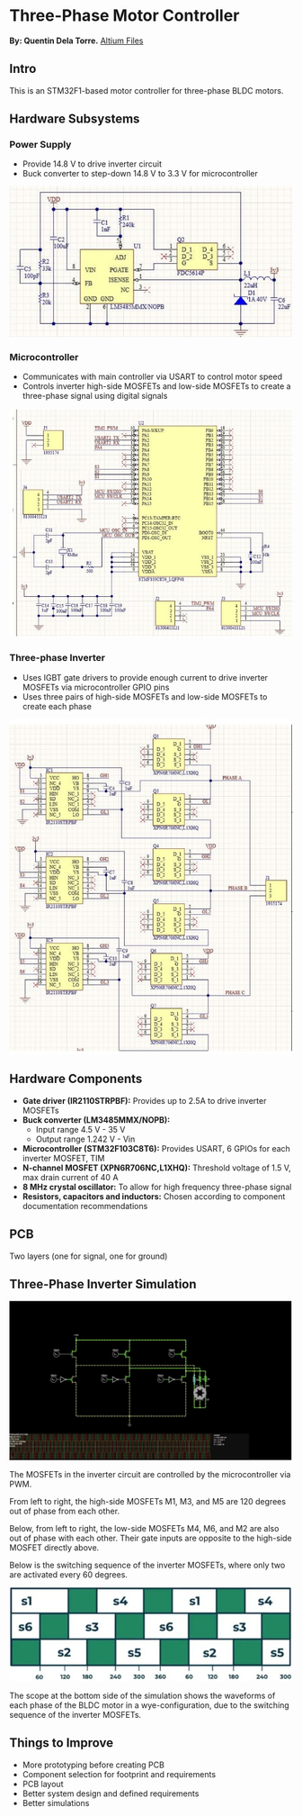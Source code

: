 # Three-Phase Motor Controller

**By: Quentin Dela Torre.** [Altium Files](<quentin/stm32_drone - Quentin Dela Torre.zip>)

## Intro

This is an STM32F1-based motor controller for three-phase BLDC motors. 

## Hardware Subsystems

### Power Supply

- Provide 14.8 V to drive inverter circuit 
- Buck converter to step-down 14.8 V to 3.3 V for microcontroller

![Power Supply](quentin/1.jpg)

### Microcontroller

- Communicates with main controller via USART to control motor speed 
- Controls inverter high-side MOSFETs and low-side MOSFETs to create a three-phase signal using digital signals

![Microcontroller](quentin/2.jpg)

### Three-phase Inverter

- Uses IGBT gate drivers to provide enough current to drive inverter MOSFETs via microcontroller GPIO pins 
- Uses three pairs of high-side MOSFETs and low-side MOSFETs to create each phase 

![Three-phase Inverter](quentin/3.jpg)

## Hardware Components

- **Gate driver (IR2110STRPBF):** Provides up to 2.5A to drive inverter MOSFETs 
- **Buck converter (LM3485MMX/NOPB):** 
    - Input range 4.5 V - 35 V 
    - Output range 1.242 V - Vin 
- **Microcontroller (STM32F103C8T6):** Provides USART, 6 GPIOs for each inverter MOSFET, TIM 
- **N-channel MOSFET (XPN6R706NC,L1XHQ):** Threshold voltage of 1.5 V, max drain current of 40 A 
- **8 MHz crystal oscillator:** To allow for high frequency three-phase signal 
- **Resistors, capacitors and inductors:** Chosen according to component documentation recommendations 

## PCB

Two layers (one for signal, one for ground) 

## Three-Phase Inverter Simulation

![Three-Phase Inverter Simulation](quentin/4.png)

The MOSFETs in the inverter circuit are controlled by the microcontroller via PWM. 

From left to right, the high-side MOSFETs M1, M3, and M5 are 120 degrees out of phase from each other. 

Below, from left to right, the low-side MOSFETs M4, M6, and M2 are also out of phase with each other. Their gate inputs are opposite to the high-side MOSFET directly above. 

Below is the switching sequence of the inverter MOSFETs, where only two are activated every 60 degrees. 

![Switching Sequence](quentin/5.jpg)  

The scope at the bottom side of the simulation shows the waveforms of each phase of the BLDC motor in a wye-configuration, due to the switching sequence of the inverter MOSFETs. 

## Things to Improve

- More prototyping before creating PCB 
- Component selection for footprint and requirements 
- PCB layout 
- Better system design and defined requirements 
- Better simulations
